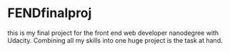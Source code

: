 # FENDfinalproj
this is my final project for the front end web developer nanodegree with Udacity. Combining all my skills into one huge project is the task at hand. 
